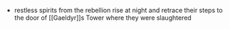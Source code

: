- restless spirits from the rebellion rise at night and retrace their steps to the door of [[Gaeldyr]]s Tower where they were slaughtered